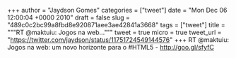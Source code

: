 
+++
author = "Jaydson Gomes"
categories = ["tweet"]
date = "Mon Dec 06 12:00:04 +0000 2010"
draft = false
slug = "489c0c2bc99a8fbd8e920871aee3ae42841a3668"
tags = ["tweet"]
title = """RT @maktuiu: Jogos na web..."""
tweet = true
micro = true
tweet_url = "https://twitter.com/jaydson/status/11751724549144576"
+++
RT @maktuiu: Jogos na web: um novo horizonte para o #HTML5 - http://goo.gl/sfyfC
